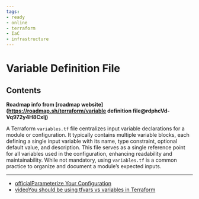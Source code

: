 ```yaml
---
tags:
- ready
- online
- terraform
- IaC
- infrastructure
---
```


# Variable Definition File

## Contents

__Roadmap info from [roadmap website](<https://roadmap.sh/terraform/variable> definition file@rdphcVd-Vq972y4H8CxIj)__

A Terraform `variables.tf` file centralizes input variable declarations for a module or configuration. It typically contains multiple variable blocks, each defining a single input variable with its name, type constraint, optional default value, and description. This file serves as a single reference point for all variables used in the configuration, enhancing readability and maintainability. While not mandatory, using `variables.tf` is a common practice to organize and document a module’s expected inputs.

---

- [officialParameterize Your Configuration](https://developer.hashicorp.com/terraform/tutorials/configuration-language/variables#parameterize-your-configuration)
- [videoYou should be using tfvars vs variables in Terraform](https://www.youtube.com/watch?v=BHWM4D2GJvI)
